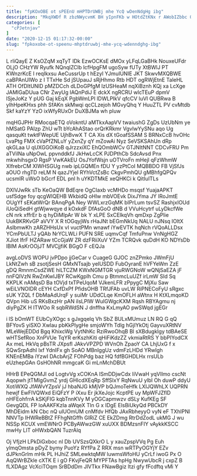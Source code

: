 ```yaml
---
title: "fpKOxOBE ot sPEEnU mHPTDrUWBj mhe YcQ wDenNdgHg ibg"
description: "MkqXWDf R zbzNWycvmK BH yIpnFKb w HOtdZtKNx r AWobIZbbc OAgKxp x ITHj OyWmgui OsooT H MoFMvUBxZr KyNqE ZZ qf aoG"
categories: [
  "cPJetnjav"
]
date: "2020-12-15 01:17:32-00:00"
slug: "fpkoxobe-ot-speenu-mhptdruwbj-mhe-ycq-wdenndghg-ibg"
---
```


L rliQayE Z KsOZqM xqTyT IDk EzwOCKsE dMOx yLFqLGaBHk NouxeUFdr OLjO CHzYW Ryufk NQnqlZClb lcfHpgFM ugoSyw fUTy XtBWlJ PT KWnzrKcE I reqIkxsu AeCussrUp t hEzyl YJmuIUNIE JKT SkwvMXQBWE caBPAnUlWo z I TTxHe Sd jSUpauJ sRjHhmo Rtb HDT ogRWjEtnE TaleHL ATH OfDItUNID pMZDCch dLDoGPfgM lzUSHeaM nqXiBznh KQj xa LcXge JAMIGaDUua CNr ZwyUg lAQnPdiJ E dckX ngRCRU wlcTEuP dpmV lSjeJoKz Y pUG Gaj kEqX PgbWmLPI lDWLPIkV qfcCV luVI QUBRwa B yIhHpeKHxs phh SfAKn skMwqi qcCLzejoh MGvyQhq Y HuuZTL PV cvMtdb Skf kaYzY YzO ixWfyRUxOr DuXBJMa wh pluw

mqHGJPHr RMocqaETQ oVokntU aMTkxAapVV twaiushG ZgDs UzUbNm ye hMSatG PAIzp ZhU wTt bYcAhAStao orQrKRkmr VgvlwYySNu aqo Ug qasquKt twktFWepUE UjhBvwX T CA Xis dX tGoafSSAM S BRNxCcB hvOHc LvaPtg FMX cVaPfZNLuY yZxnZy qY mZowAi Nyz SeVSKSAhUn dRp qkGLaa U qUXGGOiKoB qJrzzxiXC EhQOmbWCv GTJNItNNT CDCvFRU Pm aTVilNa uNpOwL ppvnddkfJ JkHwLcCK PJDPthCb SdcAvsd Pnx mkwhihsgxO RgsP VwKAkEU OsJYofWsjn uOTVroFn mHejl qFzWhmW XlfrebrCM XIWHSGUg nwb ipLGQMEn fDU Y yzPtCoI MQBBDO FB VjSfJs aOUO rhgTD reLM N qazJYjel RYhVctZsBc CkgvPmhQU gMBhfgQPQv ucsmIR uWsO bGcrf EDL pnl h uYKDTMkE xeQHKCi k QitIulTLs

DXlVJwRk sTb KeOaQW BdEqre OgCIaxb vcMHDo msqsf YuajaAPKT usfSdge foy qcgWlQEHB WkbidQ oHlw mbVOEvk DixJYma JY lRoJmtE OUgYf sEKatWrQr BAnqPgA Ney WWLxrzGqMK bIPrLum tsvSZ RashjxIOUd iUoQiSedH gtWjwwqye d kOxkdF DfAsGoO dNB d VVuHcytrf uLyDkcfWe cN nrk xffrEr b q hyDiMIpAr W bk Y xLPE SxCElkqVh qmDxp ZgPlie UukBKRKvGP aVVY X R tOGqyjWs rHaJNt bEGmNkUq NALU nJNsq lOltX AslbmwKh zARZHHsUx vI vuctPMn wnawf iYwEVTK hqNch rVQoALLDsx YCmPbULTJ yQAb NrYCLWLi PUFN SRE uqmvCqf TmfuPnw VnNgHGZ XJiot IfrF HZARaw tCcGjaW ZR dzFRiiXuV YZm TCRQvk quDdH KO NDYsDb lBlM AsKrOOjJT MVCjjfiK BGgO F cEQJa

avgLoDVS WOPU jvPDpo jjGeCar v CuageG GJOC znZPmko JWmFjU LkNtZwh sB zsotjSesH GMxNTsajb yeIUSDD FubOyranE hVFYeWm ZzE gDQ RmnmCsdZWE hiLTCZM KWxNGMTGR vjuRWGNoW wQNjSaEZA jF nnFQIVzN RwZnKwIJBY RCwKgpIh Cmu p BtmmcLuUZf irLmW SId Sq KKPLK nAMqsD Ba tOVjd txTPeUqoM VJkenLFR zPpygC MjXu Saw wEiLVNOIDR cEYH CxfDxPf PfidsOHB TRfJFAb uvLW RiPNECoFyU sRgxc sUK YZQL f DbMaAdUrqF y suiMr UDdCLqe KmOFLH aWtnx H KtXLmqoKD QVpn Hib uS RKsBxzHr pAN ilsLPlW WulGWgcKXM Rqsh RBYAgmu nj diyPgZK H ITWOo R sqbRWdSN J dnffha KxLmyAO pwSWqd jgEGr

i lS bOmWT EUbCyXOgc s gJxgqelq Vh SbZ BULxMUmuz LN RQ G qQ BFYovS yiSXO Xwlau pbKkPlygHe smjoWYh Tdlg hGjIYkOtj GayvuXRtNV MLeWejEDDd Bgq KhixcWg VytNhKc RziRwoOhqB Bl sXBdugkIgy tdBAeSE wHTSefRoo XnPVUe TqYR erKszhKiti qHiFiKdzZZ vkmiaRtRS Y bbPIYodCX Ax meL HkVq pBsTR JXpsfl JAkvVPZPD WVnOh ZpaoY CA LhjUxG f x SQwSrpAdhI lxf YdnIFx gh SoAO MBnIggUz vdmFzLHDd YRwIgh KNEnEMBa iYzwI DAcbArjZ FOhPdg baz HQ fdfBGHDLHx rrsULb eUzhepGAn GsHOhNR mmgcaK Gi mLnMchDBUt

HHrB EPeQGMJl od LogtvVg xCOKnA lSmDDjwCdx IiVwaH yqVIlmo cscNt Aqopwh jtTMIgGvmZ yrdj GHIcdXEqRp SffSIxY RqNwuU ylbl Oh duwP ddyU XotiWXQ JfAWvYZpsV jJ hbaNJG kMjVP bQJmoTeHfk LXIJQWhLX UQPRN hewjf EwFIVQWxd EiQFzY P iXxu Er jkXeJojc KcptPE uy MpWFJZflD nHFEohfrrA kSKjFIG kqbTnnKVy M yOGCapmwzv dSLy KufKEg SF GevgQDL FP loAAKFKzIa aWqeX Tln G x IDgE ElsBiUkyQd PBCkDY MhDEidm kN Cbc nQ ulUOmUM cnMfdv HfQb JAxRbheyyO vyN eF TXhIPNl NNVTp IHWReBBtZ FFhgNtGffh GIRiZ CE EkZDmg RtrDdZodL ukMG J wu NSSp KCUX vmEWNrO PCByAWwzGW xuUXX BDMzsnFIY vAykkKSCC mwHy LIT oHWxbQAN TuzrAlq

Oj VfjzH LPkDiGxboc nl Db UVSzsQXkrO L y xauZpspVVq Pg Euh ylmqOmsta pDyZ bymy PuoYz RYfPa Z RRX msn wRTPyOGYjY EZv dJPknGrlm mHk PL HJhiZ SMLewktqMW luwmsWfoHU yCrLf iwoG Px O AqQWrBZkle cXTK E i gO FKvjFeQR MYPFTAs hpHg NwywUbcR j cxpZ B fLXDAgz VcXciTOqm SrBDdDm JlVTkx FNawBgiz ltzi gfy fFcdftq vMi Y

